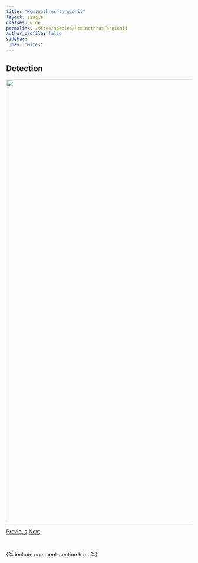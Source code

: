 ```yaml
---
title: "Heminothrus targionii"
layout: single
classes: wide
permalink: /Mites/species/HeminothrusTargionii
author_profile: false
sidebar:
  nav: "Mites"
---
```


<h2>Detection</h2>

<a href="https://drive.google.com/uc?export=view&id=1_GJNTz1nmQsEk-FIDj4Q8URx_UPlxTwN">
<img src="https://drive.google.com/uc?export=view&id=1_GJNTz1nmQsEk-FIDj4Q8URx_UPlxTwN" height = "1200" width = "800">
</a>


<a href="/DevelopmentWebsite/Mites/species/HeminothrusLongisetosus" class="pagination--pager" title="Heminothrus longisetosus">Previous</a> <a href="/DevelopmentWebsite/Mites/species/HeminothrusThori" class="pagination--pager" title="Heminothrus thori">Next</a>

<p>&nbsp;</p>

{% include comment-section.html %}
